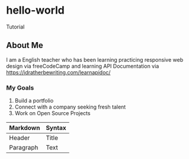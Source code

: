 # hello-world
Tutorial
## About Me
I am a English teacher who has been learning practicing responsive web design via freeCodeCamp and learning API Documentation via https://idratherbewriting.com/learnapidoc/
### My Goals
1. Build a portfolio
2. Connect with a company seeking fresh talent
3. Work on Open Source Projects

|Markdown| Syntax |
| ------------- | ---------------- |
| Header | Title |
| Paragraph | Text |
